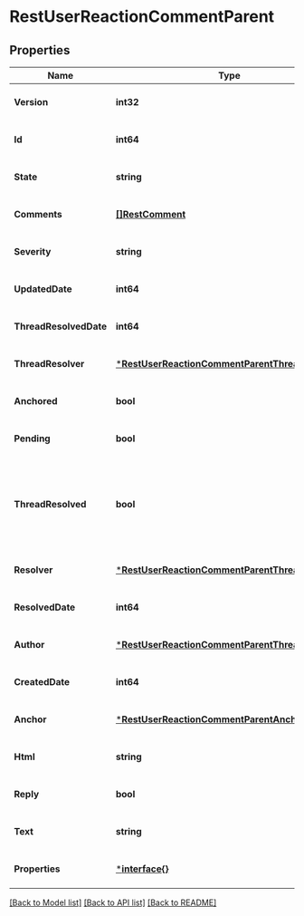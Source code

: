 # RestUserReactionCommentParent

## Properties
Name | Type | Description | Notes
------------ | ------------- | ------------- | -------------
**Version** | **int32** |  | [optional] [default to null]
**Id** | **int64** |  | [optional] [default to null]
**State** | **string** |  | [optional] [default to null]
**Comments** | [**[]RestComment**](RestComment.md) |  | [optional] [default to null]
**Severity** | **string** |  | [optional] [default to null]
**UpdatedDate** | **int64** |  | [optional] [default to null]
**ThreadResolvedDate** | **int64** |  | [optional] [default to null]
**ThreadResolver** | [***RestUserReactionCommentParentThreadResolver**](RestUserReaction_comment_parent_threadResolver.md) |  | [optional] [default to null]
**Anchored** | **bool** |  | [optional] [default to null]
**Pending** | **bool** |  | [optional] [default to null]
**ThreadResolved** | **bool** | Indicates if this comment thread has been marked as resolved or not | [optional] [default to null]
**Resolver** | [***RestUserReactionCommentParentThreadResolver**](RestUserReaction_comment_parent_threadResolver.md) |  | [optional] [default to null]
**ResolvedDate** | **int64** |  | [optional] [default to null]
**Author** | [***RestUserReactionCommentParentThreadResolver**](RestUserReaction_comment_parent_threadResolver.md) |  | [optional] [default to null]
**CreatedDate** | **int64** |  | [optional] [default to null]
**Anchor** | [***RestUserReactionCommentParentAnchor**](RestUserReaction_comment_parent_anchor.md) |  | [optional] [default to null]
**Html** | **string** |  | [optional] [default to null]
**Reply** | **bool** |  | [optional] [default to null]
**Text** | **string** |  | [optional] [default to null]
**Properties** | [***interface{}**](interface{}.md) |  | [optional] [default to null]

[[Back to Model list]](../README.md#documentation-for-models) [[Back to API list]](../README.md#documentation-for-api-endpoints) [[Back to README]](../README.md)

